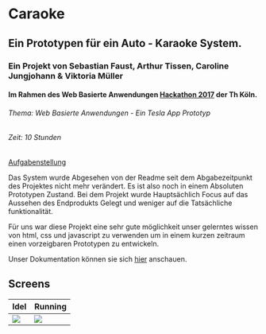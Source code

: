# Caraoke
## Ein Prototypen für ein Auto - Karaoke System.
### Ein Projekt von Sebastian Faust, Arthur Tissen, Caroline Jungjohann & Viktoria Müller
#### Im Rahmen des Web Basierte Anwendungen <a href= "https://www.youtube.com/watch?v=Botu9MGi_AE">Hackathon 2017</a> der Th Köln.

###### Thema: Web Basierte Anwendungen - Ein Tesla App Prototyp
###### Zeit: 10 Stunden

<a href="https://th-koeln.github.io/mi-bachelor-wba1/challenge-2017/" >Aufgabenstellung</a>


Das System wurde Abgesehen von der Readme seit dem Abgabezeitpunkt des Projektes nicht mehr verändert. Es ist also noch in einem Absoluten Prototypen Zustand.
Bei dem Projekt wurde Hauptsächlich Focus auf das Aussehen des Endprodukts Gelegt und weniger auf die Tatsächliche funktionalität.

Für uns war diese Projekt eine sehr gute möglichkeit unser gelerntes wissen von html, css und javascript zu verwenden um in einem kurzen zeitraum einen vorzeigbaren Prototypen zu entwickeln.

Unser Dokumentation können sie sich <a href= "https://fasust.github.io/Caraoke/">hier</a> anschauen.

## Screens
|Idel|Running|
|---|---|
|![](https://github.com/Fasust/wba-challenge-2017-team12-avarices/blob/master/material/idel.PNG)|![](https://github.com/Fasust/wba-challenge-2017-team12-avarices/blob/master/material/running.PNG)|


